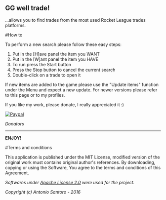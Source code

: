 ## GG well trade!

...allows you to find trades from the most used Rocket League trades platforms.

#How to

To perform a new search please follow these easy steps: 

1. Put in the [H]ave panel the item you WANT 
2. Put in the [W]ant panel the item you HAVE 
3. To run press the Start button 
4. Press the Stop button to cancel the current search 
5. Double-click on a trade to open it

If new items are added to the game please use the "Update items" function under the Menu and expect a new update.
For newer versions please refer to this page or to my profiles.

If you like my work, please donate, I really appreciated it :)

[![Paypal](https://www.paypal.com/en_US/i/btn/btn_donate_LG.gif)](https://www.paypal.com/cgi-bin/webscr?cmd=_s-xclick&hosted_button_id=QH56EW28TJGEY)

*Donators*

-------------
**ENJOY!**

#Terms and conditions

This application is published under the MIT License, modified version of the original work must contains original author's references.
By downloading, copying or using the Software, You agree to the terms and conditions of this Agreement.

*Softwares under [Apache License 2.0](http://www.apache.org/licenses/LICENSE-2.0.html) were used for the project.*


*Copyright (c) Antonio Santoro - 2016*
